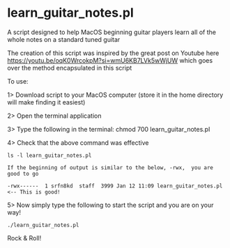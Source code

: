 # learn_guitar_notes.pl

A script designed to help MacOS beginning guitar players learn all of the whole notes on a standard tuned guitar

The creation of this script was inspired by the great post on Youtube here https://youtu.be/oqK0WrcokpM?si=wmU6KB7LVk5wWjUW which goes over the method encapsulated in this script

To use:

1> Download script to your MacOS computer (store it in the home directory will make finding it easiest)

2> Open the terminal application

3> Type the following in the terminal: chmod 700 learn_guitar_notes.pl

4> Check that the above command was effective

	ls -l learn_guitar_notes.pl 

	If the beginning of output is similar to the below, -rwx,  you are good to go
   
	-rwx------  1 srfn8kd  staff  3999 Jan 12 11:09 learn_guitar_notes.pl  <-- This is good!

5> Now simply type the following to start the script and you are on your way!

	./learn_guitar_notes.pl

Rock & Roll!
